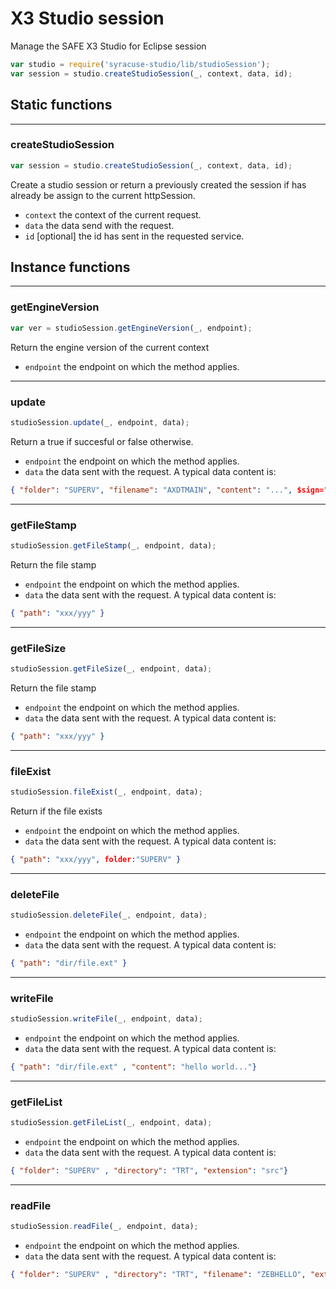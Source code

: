 
# X3 Studio session

Manage the SAFE X3 Studio for Eclipse session

``` javascript
var studio = require('syracuse-studio/lib/studioSession');
var session = studio.createStudioSession(_, context, data, id);
```
## Static functions

-------------
### createStudioSession
``` javascript
var session = studio.createStudioSession(_, context, data, id);
```
Create a studio session or return a previously created the session if has already be assign to the current httpSession.

* `context` the context of the current request.
* `data` the data send with the request.
* `id` [optional] the id has sent in the requested service.

## Instance functions

-------------
### getEngineVersion
``` javascript
var ver = studioSession.getEngineVersion(_, endpoint);
```
Return the engine version of the current context

* `endpoint` the endpoint on which the method applies.

-------------
### update
``` javascript
studioSession.update(_, endpoint, data);
```
Return a true if succesful or false otherwise.

* `endpoint` the endpoint on which the method applies.
* `data` the data sent with the request.
A typical data content is:
``` json
{ "folder": "SUPERV", "filename": "AXDTMAIN", "content": "...", $sign="..." }
```

-------------
### getFileStamp
``` javascript
studioSession.getFileStamp(_, endpoint, data);
```
Return the file stamp

* `endpoint` the endpoint on which the method applies.
* `data` the data sent with the request.
A typical data content is:
``` json
{ "path": "xxx/yyy" }
```

-------------
### getFileSize
``` javascript
studioSession.getFileSize(_, endpoint, data);
```
Return the file stamp

* `endpoint` the endpoint on which the method applies.
* `data` the data sent with the request.
A typical data content is:
``` json
{ "path": "xxx/yyy" }
```

-------------
### fileExist
``` javascript
studioSession.fileExist(_, endpoint, data);
```
Return if the file exists

* `endpoint` the endpoint on which the method applies.
* `data` the data sent with the request.
A typical data content is:
``` json
{ "path": "xxx/yyy", folder:"SUPERV" }
```

-------------
### deleteFile
``` javascript
studioSession.deleteFile(_, endpoint, data);
```

* `endpoint` the endpoint on which the method applies.
* `data` the data sent with the request.
A typical data content is:
``` json
{ "path": "dir/file.ext" }
```

-------------
### writeFile
``` javascript
studioSession.writeFile(_, endpoint, data);
```

* `endpoint` the endpoint on which the method applies.
* `data` the data sent with the request.
A typical data content is:
``` json
{ "path": "dir/file.ext" , "content": "hello world..."}
```

-------------
### getFileList
``` javascript
studioSession.getFileList(_, endpoint, data);
```

* `endpoint` the endpoint on which the method applies.
* `data` the data sent with the request.
A typical data content is:
``` json
{ "folder": "SUPERV" , "directory": "TRT", "extension": "src"}
```

-------------
### readFile
``` javascript
studioSession.readFile(_, endpoint, data);
```

* `endpoint` the endpoint on which the method applies.
* `data` the data sent with the request.
A typical data content is:
``` json
{ "folder": "SUPERV" , "directory": "TRT", "filename": "ZEBHELLO", "extension": "src" }
```

